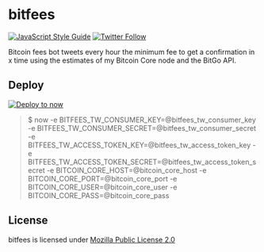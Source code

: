 # bitfees
[![JavaScript Style Guide](https://img.shields.io/badge/code_style-standard-brightgreen.svg)](https://standardjs.com) [![Twitter Follow](https://img.shields.io/twitter/follow/bitfees.svg?style=social&label=Follow)](https://twitter.com/bitfees)

Bitcoin fees bot tweets every hour the minimum fee to get a confirmation in x time using the estimates of my Bitcoin Core node and the BitGo API.

## Deploy
[![Deploy to now](https://deploy.now.sh/static/button.svg)](https://deploy.now.sh/?repo=https://github.com/astrolince/bitfees&env=BITFEES_TW_CONSUMER_KEY&env=BITFEES_TW_CONSUMER_SECRET&env=BITFEES_TW_ACCESS_TOKEN_KEY&env=BITFEES_TW_ACCESS_TOKEN_SECRET&env=BITCOIN_CORE_HOST&env=BITCOIN_CORE_PORT&env=BITCOIN_CORE_USER&env=BITCOIN_CORE_PASS)

> $ now -e BITFEES_TW_CONSUMER_KEY=@bitfees_tw_consumer_key -e BITFEES_TW_CONSUMER_SECRET=@bitfees_tw_consumer_secret -e BITFEES_TW_ACCESS_TOKEN_KEY=@bitfees_tw_access_token_key -e BITFEES_TW_ACCESS_TOKEN_SECRET=@bitfees_tw_access_token_secret -e BITCOIN_CORE_HOST=@bitcoin_core_host -e BITCOIN_CORE_PORT=@bitcoin_core_port -e BITCOIN_CORE_USER=@bitcoin_core_user -e BITCOIN_CORE_PASS=@bitcoin_core_pass

## License
bitfees is licensed under [Mozilla Public License 2.0](https://github.com/astrolince/bitfees/blob/master/LICENSE)
